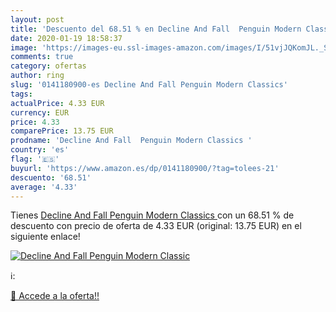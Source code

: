 ```yaml
---
layout: post
title: 'Descuento del 68.51 % en Decline And Fall  Penguin Modern Classic'
date: 2020-01-19 18:58:37
image: 'https://images-eu.ssl-images-amazon.com/images/I/51vjJQKomJL._SL200_.jpg'
comments: true
category: ofertas
author: ring
slug: '0141180900-es Decline And Fall Penguin Modern Classics'
tags: 
actualPrice: 4.33 EUR
currency: EUR
price: 4.33
comparePrice: 13.75 EUR
prodname: 'Decline And Fall  Penguin Modern Classics '
country: 'es'
flag: '🇪🇸'
buyurl: 'https://www.amazon.es/dp/0141180900/?tag=tolees-21'
descuento: '68.51'
average: '4.33'
---
```


Tienes [Decline And Fall  Penguin Modern Classics ](https://www.amazon.es/dp/0141180900/?tag=tolees-21) con un 68.51 % de descuento con precio de oferta de 4.33 EUR (original: 13.75 EUR) en el siguiente enlace!

[![Decline And Fall  Penguin Modern Classic](https://images-eu.ssl-images-amazon.com/images/I/51vjJQKomJL._SL200_.jpg)](https://www.amazon.es/dp/0141180900/?tag=tolees-21)

ℹ️:


[🛒 Accede a la oferta!!](https://www.amazon.es/dp/0141180900/?tag=tolees-21)
